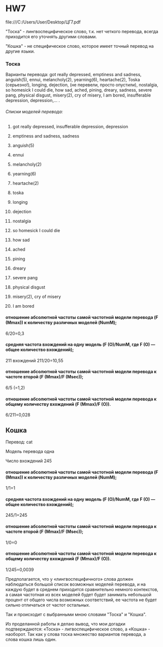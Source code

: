 # HW7

file:///C:/Users/User/Desktop/ЦГ7.pdf

"Тоска" - лингвоспецифическое слово, т.к. нет четкого перевода, всегда приходится его уточнять другими словами.

"Кошка" - не специфическое слово, которое имеет точный перевод на другие языки.
### Тоска

Варианты перевода:  got really depressed, emptiness and sadness,  anguish(5),  ennui,  melancholy(2), yearning(6),  heartache(2), Toska (серьезно!), longing, dejection, (не перевели, просто опустили), nostalgia,  so homesick I could die, how sad,  ached,  pining, dreary,  sadness,  severe pang, physical disgust, misery(2), cry of misery, I am bored, insufferable depression, depression,... .

###### Списки моделей перевода:

1) got really depressed, insufferable depression, depression

2) emptiness and sadness,  sadness

3) anguish(5)

4) ennui

5) melancholy(2)

6) yearning(6)

7) heartache(2)

8) toska 

9) longing

10) dejection

11) nostalgia

12) so homesick I could die

13) how sad

14) ached

15) pining

16) dreary

17) severe pang

18) physical disgust

19) misery(2),   cry of misery

20) I am bored

#### отношение абсолютной частоты самой частотной модели перевода (F (Mmax)) к количеству различных моделей (NumM);

6/20=0,3

#### средняя частота вхождений на одну модель (F (O)/NumM, где F (O) —  общее количество вхождений);

211 вхождений
211/20=10,55

#### отношение абсолютной частоты самой частотной модели перевода к частоте второй (F (Mmax)/F (Msec));

6/5 (=1,2)

#### отношение абсолютной частоты самой частотной модели перевода к общему количеству вхождений (F (Mmax)/F (O)).

6/211=0,028

## Кошка

Перевод: cat

Модель перевода одна

Число вхождений 245

#### отношение абсолютной частоты самой частотной модели перевода (F (Mmax)) к количеству различных моделей (NumM);

1/1=1

#### средняя частота вхождений на одну модель (F (O)/NumM, где F (O) —  общее количество вхождений);

245/1=245

#### отношение абсолютной частоты самой частотной модели перевода к частоте второй (F (Mmax)/F (Msec));

1/0=0

#### отношение абсолютной частоты самой частотной модели перевода к общему количеству вхождений (F (Mmax)/F (O)).

1/245=0,0039

Предполагается, что у «лингвоспецифичного» слова должен наблюдаться большой список возможных моделей перевода, и на каждую будет в среднем приходится сравнительно немного контекстов, а самая частотная из всех моделей будет будет занимать небольшой процент от общего числа возможных соответствий, ее частота не будет сильно отличаться от частот остальных. 

Так и происходит с выбранными мною словами "Тоска" и "Кошка".

Из проделанной работы я делаю вывод, что мои догадки подтверждаются: «Тоска» - лигвоспецифическое слово, а «Кошка» - наоборот. Так как у слова тоска множество вариантов перевода, а слова кошка лишь один.

